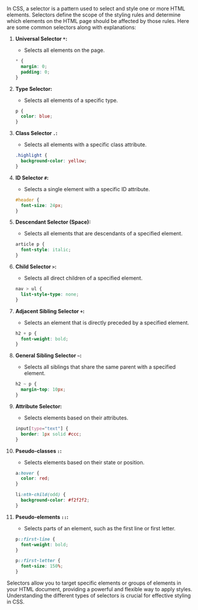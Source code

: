 In CSS, a selector is a pattern used to select and style one or more HTML elements. Selectors define the scope of the styling rules and determine which elements on the HTML page should be affected by those rules. Here are some common selectors along with explanations:

1. **Universal Selector `*`:**
   - Selects all elements on the page.
   ```css
   * {
     margin: 0;
     padding: 0;
   }
   ```

2. **Type Selector:**
   - Selects all elements of a specific type.
   ```css
   p {
     color: blue;
   }
   ```

3. **Class Selector `.`:**
   - Selects all elements with a specific class attribute.
   ```css
   .highlight {
     background-color: yellow;
   }
   ```

4. **ID Selector `#`:**
   - Selects a single element with a specific ID attribute.
   ```css
   #header {
     font-size: 24px;
   }
   ```

5. **Descendant Selector (Space):**
   - Selects all elements that are descendants of a specified element.
   ```css
   article p {
     font-style: italic;
   }
   ```

6. **Child Selector `>`:**
   - Selects all direct children of a specified element.
   ```css
   nav > ul {
     list-style-type: none;
   }
   ```

7. **Adjacent Sibling Selector `+`:**
   - Selects an element that is directly preceded by a specified element.
   ```css
   h2 + p {
     font-weight: bold;
   }
   ```

8. **General Sibling Selector `~`:**
   - Selects all siblings that share the same parent with a specified element.
   ```css
   h2 ~ p {
     margin-top: 10px;
   }
   ```

9. **Attribute Selector:**
   - Selects elements based on their attributes.
   ```css
   input[type="text"] {
     border: 1px solid #ccc;
   }
   ```

10. **Pseudo-classes `:`:**
    - Selects elements based on their state or position.
    ```css
    a:hover {
      color: red;
    }

    li:nth-child(odd) {
      background-color: #f2f2f2;
    }
    ```

11. **Pseudo-elements `::`:**
    - Selects parts of an element, such as the first line or first letter.
    ```css
    p::first-line {
      font-weight: bold;
    }

    p::first-letter {
      font-size: 150%;
    }
    ```

Selectors allow you to target specific elements or groups of elements in your HTML document, providing a powerful and flexible way to apply styles. Understanding the different types of selectors is crucial for effective styling in CSS.